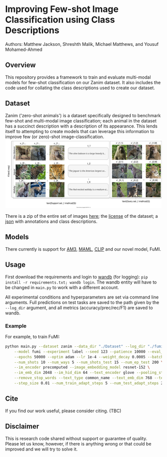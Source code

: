 # Improving Few-shot Image Classification using Class Descriptions

Authors: Matthew Jackson, Shreshth Malik, Michael Matthews, and Yousuf Mohamed-Ahmed

## Overview

This repository provides a framework to train and evaluate multi-modal models for few-shot classification on our Zanim dataset. It also includes the code used for collating the class descriptions used to create our dataset. 


## Dataset 
Zanim ('zero-shot animals') is a dataset specifically designed to benchmark few-shot and multi-modal image classification; each animal in the dataset has a succinct description with a description of its appearance. This lends itself to attempting to create models that can leverage this information to improve few (or zero)-shot image-classification.
<img src="dataset-example.svg">

There is a zip of the entire set of images [here](https://drive.google.com/file/d/1ZYXk71G_DPZqrbE3Obqw7wN2b8yF0ejq/view?usp=sharing); the [license](https://drive.google.com/file/d/1_XMWVk63t5szHEuW-D5NB3Gab2c9NWX_/view?usp=sharing) of the dataset; a [json](https://drive.google.com/file/d/1Wr9ZBk3SMHFqkm_H9NYqx-Y_zJB0Cnpu/view?usp=sharing) with annotations and class descriptions.

## Models

There currently is support for [AM3](https://proceedings.neurips.cc/paper/2019/hash/d790c9e6c0b5e02c87b375e782ac01bc-Abstract.html), [MAML](https://arxiv.org/abs/1703.03400), [CLIP](https://arxiv.org/abs/2103.00020) and our novel model, FuMI.

## Usage

First download the requirements and login to [wandb](https://wandb.ai/) (for logging): `pip install -r requirements.txt; wandb login`. The wandb entity will have to be changed in `main.py` to work with a different account.

All experimental conditions and hyperparameters are set via command line arguments. Full predictions on test tasks are saved to the path given by the `--log_dir` argument, and all metrics (accuracy/prec/rec/F1) are saved to wandb.

### Example

For example, to train FuMI:
```bash
python main.py --dataset zanim --data_dir "./Dataset" --log_dir "./fumi" \
    --model fumi --experiment label --seed 123 --patience 10000 --eval_freq 500 \
    --epochs 50000 --optim adam --lr 1e-4 --weight_decay 0.0005 --batch_size 4 \
    --num_shots 10 --num_ways 5 --num_shots_test 15 --num_ep_test 200 \
    --im_encoder precomputed --image_embedding_model resnet-152 \
    --im_emb_dim 2048 --im_hid_dim 64 --text_encoder glove --pooling_strat mean \
    --remove_stop_words --text_type common_name --text_emb_dim 768 --text_hid_dim 256 \
    --step_size 0.01 --num_train_adapt_steps 5 --num_test_adapt_steps 25 --shared_feats
```

## Cite

If you find our work useful, please consider citing. (TBC)


## Disclaimer

This is research code shared without support or guarantee of quality. Please let us know, however, if there is anything wrong or that could be improved and we will try to solve it.

